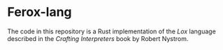# Ferox-lang
The code in this repository is a Rust implementation of the *Lox* language described in the *Crafting Interpreters* book by Robert Nystrom.